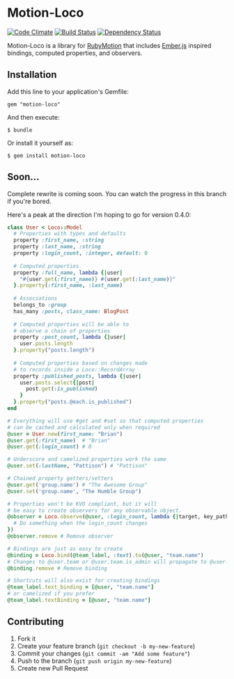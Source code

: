 # Motion-Loco

[![Code Climate](https://codeclimate.com/github/brianpattison/motion-loco.png)](https://codeclimate.com/github/brianpattison/motion-loco)
[![Build Status](https://travis-ci.org/brianpattison/motion-loco.png?branch=new_hotness)](https://travis-ci.org/brianpattison/motion-loco)
[![Dependency Status](https://gemnasium.com/brianpattison/motion-loco.png)](https://gemnasium.com/brianpattison/motion-loco)

Motion-Loco is a library for [RubyMotion](http://rubymotion.com) 
that includes [Ember.js](http://emberjs.com) inspired bindings, 
computed properties, and observers.

## Installation

Add this line to your application's Gemfile:

    gem "motion-loco"

And then execute:

    $ bundle

Or install it yourself as:

    $ gem install motion-loco

## Soon...

Complete rewrite is coming soon. You can watch 
the progress in this branch if you're bored. 

Here's a peak at the direction 
I'm hoping to go for version 0.4.0:

```ruby
class User < Loco::Model
  # Properties with types and defaults
  property :first_name, :string
  property :last_name, :string
  property :login_count, :integer, default: 0
  
  # Computed properties
  property :full_name, lambda {|user|
    "#{user.get(:first_name)} #{user.get(:last_name)}"
  }.property(:first_name, :last_name)
  
  # Associations
  belongs_to :group
  has_many :posts, class_name: BlogPost
  
  # Computed properties will be able to 
  # observe a chain of properties
  property :post_count, lambda {|user|
    user.posts.length
  }.property("posts.length")
  
  # Computed properties based on changes made
  # to records inside a Loco::RecordArray
  property :published_posts, lambda {|user|
    user.posts.select{|post|
      post.get(:is_published)
    }
  }.property("posts.@each.is_published")
end

# Everything will use #get and #set so that computed properties
# can be cached and calculated only when required
@user = User.new(first_name: "Brian")
@user.get(:first_name)  # "Brian"
@user.get(:login_count) # 0

# Underscore and camelized properties work the same
@user.set(:lastName, "Pattison") # "Pattison"

# Chained property getters/setters
@user.get('group.name') # "The Awesome Group"
@user.set('group.name', "The Humble Group")

# Properties won't be KVO compliant, but it will
# be easy to create observers for any observable object.
@observer = Loco.observe(@user, :login_count, lambda {|target, key_path, old_value, new_value|
  # Do something when the login_count changes
})
@observer.remove # Remove observer

# Bindings are just as easy to create
@binding = Loco.bind(@team_label, :text).to(@user, "team.name")
# Changes to @user.team or @user.team.is_admin will propagate to @user.is_admin
@binding.remove # Remove binding

# Shortcuts will also exist for creating bindings
@team_label.text_binding = [@user, "team.name"]
# or camelized if you prefer
@team_label.textBinding = [@user, "team.name"]
```

## Contributing

1. Fork it
2. Create your feature branch (`git checkout -b my-new-feature`)
3. Commit your changes (`git commit -am "Add some feature"`)
4. Push to the branch (`git push origin my-new-feature`)
5. Create new Pull Request
